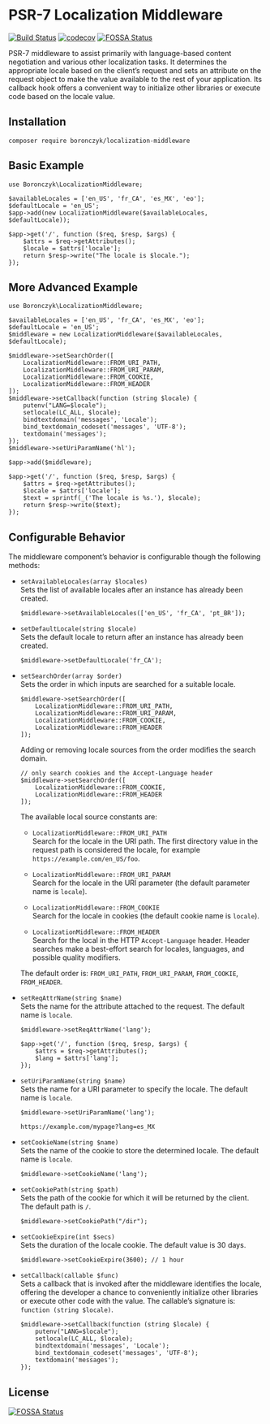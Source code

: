 # PSR-7 Localization Middleware

[![Build Status](https://travis-ci.org/tboronczyk/localization-middleware.svg?branch=master)](https://travis-ci.org/tboronczyk/localization-middleware) [![codecov](https://codecov.io/gh/tboronczyk/localization-middleware/branch/master/graph/badge.svg)](https://codecov.io/gh/tboronczyk/localization-middleware)
[![FOSSA Status](https://app.fossa.io/api/projects/git%2Bhttps%3A%2F%2Fgithub.com%2Ftboronczyk%2Flocalization-middleware.svg?type=shield)](https://app.fossa.io/projects/git%2Bhttps%3A%2F%2Fgithub.com%2Ftboronczyk%2Flocalization-middleware?ref=badge_shield)

PSR-7 middleware to assist primarily with language-based content negotiation
and various other localization tasks. It determines the appropriate locale
based on the client’s request and sets an attribute on the request object to
make the value available to the rest of your application. Its callback hook
offers a convenient way to initialize other libraries or execute code based on
the locale value.

## Installation

    composer require boronczyk/localization-middleware

## Basic Example

    use Boronczyk\LocalizationMiddleware;

    $availableLocales = ['en_US', 'fr_CA', 'es_MX', 'eo'];
    $defaultLocale = 'en_US';
    $app->add(new LocalizationMiddleware($availableLocales, $defaultLocale));

    $app->get('/', function ($req, $resp, $args) {
        $attrs = $req->getAttributes();
        $locale = $attrs['locale'];
        return $resp->write("The locale is $locale.");
    });

## More Advanced Example

    use Boronczyk\LocalizationMiddleware;

    $availableLocales = ['en_US', 'fr_CA', 'es_MX', 'eo'];
    $defaultLocale = 'en_US';
    $middleware = new LocalizationMiddleware($availableLocales, $defaultLocale);

    $middleware->setSearchOrder([
        LocalizationMiddleware::FROM_URI_PATH,
        LocalizationMiddleware::FROM_URI_PARAM,
        LocalizationMiddleware::FROM_COOKIE,
        LocalizationMiddleware::FROM_HEADER
    ]);
    $middleware->setCallback(function (string $locale) {
        putenv("LANG=$locale");
        setlocale(LC_ALL, $locale);
        bindtextdomain('messages', 'Locale');
        bind_textdomain_codeset('messages', 'UTF-8');
        textdomain('messages');
    });
    $middleware->setUriParamName('hl');

    $app->add($middleware);

    $app->get('/', function ($req, $resp, $args) {
        $attrs = $req->getAttributes();
        $locale = $attrs['locale'];
        $text = sprintf(_('The locale is %s.'), $locale);
        return $resp->write($text);
    });


## Configurable Behavior

The middleware component’s behavior is configurable though the following
methods:

  * `setAvailableLocales(array $locales)`  
    Sets the list of available locales after an instance has already been
    created.

        $middleware->setAvailableLocales(['en_US', 'fr_CA', 'pt_BR']);

  * `setDefaultLocale(string $locale)`  
    Sets the default locale to return after an instance has already been
    created.

        $middleware->setDefaultLocale('fr_CA');

  * `setSearchOrder(array $order)`  
    Sets the order in which inputs are searched for a suitable locale.

        $middleware->setSearchOrder([
            LocalizationMiddleware::FROM_URI_PATH,
            LocalizationMiddleware::FROM_URI_PARAM,
            LocalizationMiddleware::FROM_COOKIE,
            LocalizationMiddleware::FROM_HEADER
        ]);

    Adding or removing locale sources from the order modifies the search
    domain.

        // only search cookies and the Accept-Language header
        $middleware->setSearchOrder([
            LocalizationMiddleware::FROM_COOKIE,
            LocalizationMiddleware::FROM_HEADER
        ]);

    The available local source constants are:

    * `LocalizationMiddleware::FROM_URI_PATH`  
      Search for the locale in the URI path. The first directory value in
      the request path is considered the locale, for example
      `https://example.com/en_US/foo`.

    * `LocalizationMiddleware::FROM_URI_PARAM`  
      Search for the locale in the URI parameter (the default parameter name
      is `locale`).

    * `LocalizationMiddleware::FROM_COOKIE`  
      Search for the locale in cookies (the default cookie name is `locale`).

    * `LocalizationMiddleware::FROM_HEADER`  
      Search for the local in the HTTP `Accept-Language` header. Header
      searches make a best-effort search for locales, languages, and possible
      quality modifiers.

    The default order is: `FROM_URI_PATH`, `FROM_URI_PARAM`, `FROM_COOKIE`,
    `FROM_HEADER`.

  * `setReqAttrName(string $name)`  
    Sets the name for the attribute attached to the request. The default name
    is `locale`.

        $middleware->setReqAttrName('lang');

        $app->get('/', function ($req, $resp, $args) {
            $attrs = $req->getAttributes();
            $lang = $attrs['lang'];
        });

  * `setUriParamName(string $name)`  
    Sets the name for a URI parameter to specify the locale. The default name
    is `locale`.

        $middleware->setUriParamName('lang');

        https://example.com/mypage?lang=es_MX

  * `setCookieName(string $name)`  
    Sets the name of the cookie to store the determined locale. The default
    name is `locale`.

        $middleware->setCookieName('lang');

  * `setCookiePath(string $path)`  
    Sets the path of the cookie for which it will be returned by the client.
    The default path is `/`.

        $middleware->setCookiePath("/dir");

  * `setCookieExpire(int $secs)`  
    Sets the duration of the locale cookie. The default value is 30 days.

        $middleware->setCookieExpire(3600); // 1 hour

  * `setCallback(callable $func)`  
    Sets a callback that is invoked after the middleware identifies the locale,
    offering the developer a chance to conveniently initialize other libraries
    or execute other code with the value. The callable’s signature is:
    `function (string $locale)`.

        $middleware->setCallback(function (string $locale) {
            putenv("LANG=$locale");
            setlocale(LC_ALL, $locale);
            bindtextdomain('messages', 'Locale');
            bind_textdomain_codeset('messages', 'UTF-8');
            textdomain('messages');
        });


## License
[![FOSSA Status](https://app.fossa.io/api/projects/git%2Bhttps%3A%2F%2Fgithub.com%2Ftboronczyk%2Flocalization-middleware.svg?type=large)](https://app.fossa.io/projects/git%2Bhttps%3A%2F%2Fgithub.com%2Ftboronczyk%2Flocalization-middleware?ref=badge_large)
